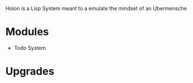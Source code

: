 Holon is a Lisp System meant to a emulate the mindset of an Ubermensche

# Modules
* Todo System

# Upgrades
